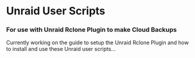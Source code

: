 # Unraid User Scripts
### For use with Unraid Rclone Plugin to make Cloud Backups

Currently working on the guide to setup the Unraid Rclone Plugin and how to install and use these Unraid user scripts...
